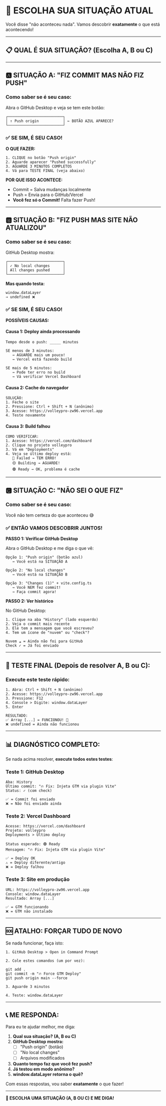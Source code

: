 # 🎯 ESCOLHA SUA SITUAÇÃO ATUAL

Você disse "não aconteceu nada". Vamos descobrir **exatamente** o que está acontecendo!

---

## 📋 **QUAL É SUA SITUAÇÃO? (Escolha A, B ou C)**

---

## 🅰️ **SITUAÇÃO A: "FIZ COMMIT MAS NÃO FIZ PUSH"**

### **Como saber se é seu caso:**
Abra o GitHub Desktop e veja se tem este botão:

```
┌─────────────────────────┐
│ ↑ Push origin           │ ← BOTÃO AZUL APARECE?
└─────────────────────────┘
```

### **✅ SE SIM, É SEU CASO!**

**O QUE FAZER:**
```
1. CLIQUE no botão "Push origin"
2. Aguarde aparecer "Pushed successfully"
3. AGUARDE 3 MINUTOS COMPLETOS
4. Vá para TESTE FINAL (veja abaixo)
```

**POR QUE ISSO ACONTECE:**
- Commit = Salva mudanças localmente
- Push = Envia para o GitHub/Vercel
- **Você fez só o Commit!** Falta fazer Push!

---

## 🅱️ **SITUAÇÃO B: "FIZ PUSH MAS SITE NÃO ATUALIZOU"**

### **Como saber se é seu caso:**
GitHub Desktop mostra:

```
┌─────────────────────────┐
│ ✓ No local changes      │
│ All changes pushed      │
└─────────────────────────┘
```

**Mas quando testa:**
```
window.dataLayer
→ undefined ❌
```

### **✅ SE SIM, É SEU CASO!**

**POSSÍVEIS CAUSAS:**

#### **Causa 1: Deploy ainda processando**
```
Tempo desde o push: _____ minutos

SE menos de 3 minutos:
   → AGUARDE mais um pouco!
   → Vercel está fazendo build

SE mais de 5 minutos:
   → Pode ter erro no build
   → Vá verificar Vercel Dashboard
```

#### **Causa 2: Cache do navegador**
```
SOLUÇÃO:
1. Feche o site
2. Pressione: Ctrl + Shift + N (anônimo)
3. Acesse: https://volleypro-zw96.vercel.app
4. Teste novamente
```

#### **Causa 3: Build falhou**
```
COMO VERIFICAR:
1. Acesse: https://vercel.com/dashboard
2. Clique no projeto volleypro
3. Vá em "Deployments"
4. Veja se último deploy está:
   🔴 Failed → TEM ERRO!
   🟡 Building → AGUARDE!
   🟢 Ready → OK, problema é cache
```

---

## 🅲 **SITUAÇÃO C: "NÃO SEI O QUE FIZ"**

### **Como saber se é seu caso:**
Você não tem certeza do que aconteceu 😅

### **✅ ENTÃO VAMOS DESCOBRIR JUNTOS!**

**PASSO 1: Verificar GitHub Desktop**

Abra o GitHub Desktop e me diga o que vê:

```
Opção 1: "Push origin" (botão azul)
   → Você está na SITUAÇÃO A
   
Opção 2: "No local changes"
   → Você está na SITUAÇÃO B
   
Opção 3: "Changes (1)" + vite.config.ts
   → Você NEM fez commit!
   → Faça commit agora!
```

**PASSO 2: Ver histórico**

No GitHub Desktop:
```
1. Clique na aba "History" (lado esquerdo)
2. Veja o commit mais recente
3. Ele tem a mensagem que você escreveu?
4. Tem um ícone de "nuvem" ou "check"?

Nuvem ☁️ = Ainda não foi para GitHub
Check ✓ = Já foi enviado
```

---

## 🧪 **TESTE FINAL (Depois de resolver A, B ou C):**

### **Execute este teste rápido:**

```
1. Abra: Ctrl + Shift + N (anônimo)
2. Acesse: https://volleypro-zw96.vercel.app
3. Pressione: F12
4. Console > Digite: window.dataLayer
5. Enter

RESULTADO:
✅ Array [...] = FUNCIONOU! 🎉
❌ undefined = Ainda não funcionou
```

---

## 📊 **DIAGNÓSTICO COMPLETO:**

Se nada acima resolver, **execute todos estes testes**:

### **Teste 1: GitHub Desktop**
```
Aba: History
Último commit: "🔥 Fix: Injeta GTM via plugin Vite"
Status: ✓ (com check)

✅ = Commit foi enviado
❌ = Não foi enviado ainda
```

### **Teste 2: Vercel Dashboard**
```
Acesse: https://vercel.com/dashboard
Projeto: volleypro
Deployments > Último deploy

Status esperado: 🟢 Ready
Mensagem: "🔥 Fix: Injeta GTM via plugin Vite"

✅ = Deploy OK
⚠️ = Deploy diferente/antigo
❌ = Deploy falhou
```

### **Teste 3: Site em produção**
```
URL: https://volleypro-zw96.vercel.app
Console: window.dataLayer
Resultado: Array [...]

✅ = GTM funcionando
❌ = GTM não instalado
```

---

## 🆘 **ATALHO: FORÇAR TUDO DE NOVO**

Se nada funcionar, faça isto:

```
1. GitHub Desktop > Open in Command Prompt

2. Cole estes comandos (um por vez):

git add .
git commit -m "🔥 Force GTM Deploy"
git push origin main --force

3. Aguarde 3 minutos

4. Teste: window.dataLayer
```

---

## 📞 **ME RESPONDA:**

Para eu te ajudar melhor, me diga:

1. **Qual sua situação? (A, B ou C)**
2. **GitHub Desktop mostra:** 
   - [ ] "Push origin" (botão)
   - [ ] "No local changes"
   - [ ] Arquivos modificados
3. **Quanto tempo faz que você fez push?**
4. **Já testou em modo anônimo?**
5. **window.dataLayer retorna o quê?**

Com essas respostas, vou saber **exatamente** o que fazer!

---

**🎯 ESCOLHA UMA SITUAÇÃO (A, B OU C) E ME DIGA!**
